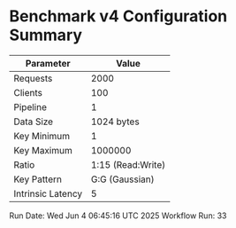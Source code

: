 # Benchmark v4 Configuration Summary

| Parameter | Value |
|-----------|-------|
| Requests | 2000 |
| Clients | 100 |
| Pipeline | 1 |
| Data Size | 1024 bytes |
| Key Minimum | 1 |
| Key Maximum | 1000000 |
| Ratio | 1:15 (Read:Write) |
| Key Pattern | G:G (Gaussian) |
| Intrinsic Latency | 5 |

Run Date: Wed Jun  4 06:45:16 UTC 2025
Workflow Run: 33
